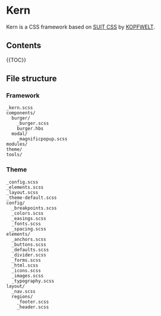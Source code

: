# Kern
Kern is a CSS framework based on [SUIT CSS](https://suitcss.github.io) by [KOPFWELT](https://kopfwelt.com).
## Contents
{{TOC}}

## File structure
### Framework

```
_kern.scss
components/
  burger/
    _burger.scss
    burger.hbs
  modal/
    _magnificpopup.scss
modules/
theme/
tools/
```
### Theme

```
_config.scss
_elements.scss
_layout.scss
_theme-default.scss
config/
  _breakpoints.scss
  _colors.scss
  _easings.scss
  _fonts.scss
  _spacing.scss
elements/
  _anchors.scss
  _buttons.scss
  _defaults.scss
  _divider.scss
  _forms.scss
  _html.scss
  _icons.scss
  _images.scss
  _typography.scss
layout/
  _nav.scss
  regions/
    _footer.scss
    _header.scss
```
